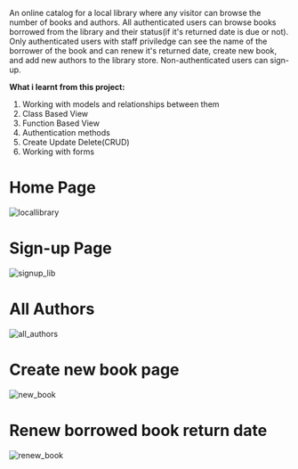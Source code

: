 An online catalog for a local library where any visitor can browse the number of books and authors.
All authenticated users can browse books borrowed from  the library and their status(if it's returned date is due or not).
Only authenticated users with staff priviledge can see the name of the borrower of the book and can renew it's returned date, create new book, and add new authors to the
library store.
Non-authenticated users can sign-up.

**What i learnt from this project:**
1. Working with models and relationships between them
2. Class Based View 
3. Function Based View
4. Authentication methods
5. Create Update Delete(CRUD)
6. Working with forms

# Home Page
![locallibrary](https://user-images.githubusercontent.com/96892550/178147970-c37c2e4b-9606-4f20-8e7b-a3e96e3b17dc.png)

# Sign-up Page
![signup_lib](https://user-images.githubusercontent.com/96892550/178148108-2ed714df-6b12-4831-b0d1-2a893335819f.png)

# All Authors
![all_authors](https://user-images.githubusercontent.com/96892550/178148387-f0bf3f58-edc7-4d04-b9d9-c407ec1595b0.png)

# Create new book page
![new_book](https://user-images.githubusercontent.com/96892550/178148389-2dea1457-4221-41d1-bbf8-560fc526b8b0.png)

# Renew borrowed book return date
![renew_book](https://user-images.githubusercontent.com/96892550/178148391-0525026d-c312-40a3-b3fe-d47eea135613.png)
